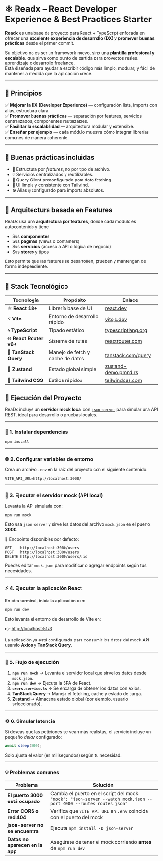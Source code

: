 # ⚛️ Readx – React Developer Experience & Best Practices Starter

**Readx** es una base de proyecto para React + TypeScript enfocada en ofrecer una **excelente experiencia de desarrollo (DX)** y **promover buenas prácticas** desde el primer commit.

Su objetivo no es ser un framework nuevo, sino una **plantilla profesional y escalable**, que sirva como punto de partida para proyectos reales, aprendizaje o desarrollo freelance.  
Está diseñada para ayudar a escribir código más limpio, modular, y fácil de mantener a medida que la aplicación crece.

---

## 🚀 Principios

✅ **Mejorar la DX (Developer Experience)** — configuración lista, imports con alias, estructura clara.  
✅ **Promover buenas prácticas** — separación por features, servicios centralizados, componentes reutilizables.  
✅ **Facilitar la escalabilidad** — arquitectura modular y extensible.  
✅ **Enseñar por ejemplo** — cada módulo muestra cómo integrar librerías comunes de manera coherente.  

---

## 🧱 Buenas prácticas incluidas

- 📁 Estructura por *features*, no por tipo de archivo.  
- 💡 Servicios centralizados y reutilizables.  
- 🔄 Query Client preconfigurado para data fetching.  
- 🎨 UI limpia y consistente con Tailwind.  
- ⚙️ Alias `@` configurado para imports absolutos.  

---

## 🧱 Arquitectura basada en Features

ReaDx usa una **arquitectura por features**, donde cada módulo es autocontenido y tiene:

- Sus **componentes**  
- Sus **páginas** (views o containers)  
- Sus **servicios** (acceso a API o lógica de negocio)  
- Sus **stores** y tipos  

Esto permite que las features se desarrollen, prueben y mantengan de forma independiente.

---

## 🚀 Stack Tecnológico

| Tecnología | Propósito | Enlace |
|-------------|------------|---------|
| ⚛️ **React 18+** | Librería base de UI | [react.dev](https://react.dev/) |
| ⚡ **Vite** | Entorno de desarrollo rápido | [vitejs.dev](https://vitejs.dev/) |
| 🌀 **TypeScript** | Tipado estático | [typescriptlang.org](https://www.typescriptlang.org/) |
| 🌐 **React Router v6+** | Sistema de rutas | [reactrouter.com](https://reactrouter.com/en/main) |
| 🔁 **TanStack Query** | Manejo de fetch y cache de datos | [tanstack.com/query](https://tanstack.com/query/latest) |
| 💾 **Zustand** | Estado global simple | [zustand-demo.pmnd.rs](https://zustand-demo.pmnd.rs/) |
| 🎨 **Tailwind CSS** | Estilos rápidos | [tailwindcss.com](https://tailwindcss.com/) |

## 🚀 Ejecución del Proyecto

ReaDx incluye un **servidor mock local** con [`json-server`](https://github.com/typicode/json-server) para simular una API REST, ideal para desarrollo o pruebas locales.

---

### 🧩 1. Instalar dependencias

```bash
npm install
```

---

### 🌐 2. Configurar variables de entorno

Crea un archivo `.env` en la raíz del proyecto con el siguiente contenido:

```env
VITE_API_URL=http://localhost:3000/
```

---

### 🧱 3. Ejecutar el servidor mock (API local)

Levanta la API simulada con:

```bash
npm run mock
```

Esto usa `json-server` y sirve los datos del archivo `mock.json` en el puerto **3000**.

📡 Endpoints disponibles por defecto:

```
GET    http://localhost:3000/users
POST   http://localhost:3000/users
DELETE http://localhost:3000/users/:id
```

Puedes editar `mock.json` para modificar o agregar endpoints según tus necesidades.

---

### ⚡ 4. Ejecutar la aplicación React

En otra terminal, inicia la aplicación con:

```bash
npm run dev
```

Esto levanta el entorno de desarrollo de Vite en:

👉 [http://localhost:5173](http://localhost:5173)

La aplicación ya está configurada para consumir los datos del mock API usando **Axios** y **TanStack Query**.

---

### 🧠 5. Flujo de ejecución

1. **`npm run mock`** → Levanta el servidor local que sirve los datos desde `mock.json`.  
2. **`npm run dev`** → Ejecuta la SPA de React.  
3. **`users.service.ts`** → Se encarga de obtener los datos con Axios.  
4. **TanStack Query** → Maneja el fetching, cache y estado de carga.  
5. **Zustand** → Almacena estado global (por ejemplo, usuario seleccionado).  

---

### ⚙️ 6. Simular latencia

Si deseas que las peticiones se vean más realistas, el servicio incluye un pequeño *delay* configurado:

```ts
await sleep(500);
```

Solo ajusta el valor (en milisegundos) según tu necesidad.

---

### 💡 Problemas comunes

| Problema | Solución |
|-----------|-----------|
| **El puerto 3000 está ocupado** | Cambia el puerto en el script del mock: `"mock": "json-server --watch mock.json --port 4000 --routes routes.json"` |
| **Error CORS o red 404** | Verifica que `VITE_API_URL` en `.env` coincida con el puerto del mock |
| **json-server no se encuentra** | Ejecuta `npm install -D json-server` |
| **Datos no aparecen en la app** | Asegúrate de tener el mock corriendo **antes** de `npm run dev` |
